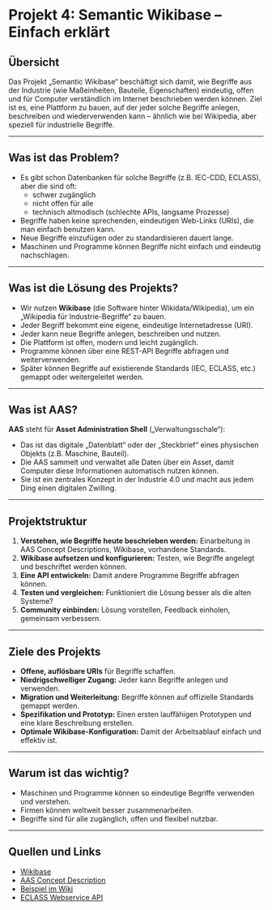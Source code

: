 # Projekt 4: Semantic Wikibase – Einfach erklärt

## Übersicht

Das Projekt „Semantic Wikibase“ beschäftigt sich damit, wie Begriffe aus der Industrie (wie Maßeinheiten, Bauteile, Eigenschaften) eindeutig, offen und für Computer verständlich im Internet beschrieben werden können. Ziel ist es, eine Plattform zu bauen, auf der jeder solche Begriffe anlegen, beschreiben und wiederverwenden kann – ähnlich wie bei Wikipedia, aber speziell für industrielle Begriffe.

---

## Was ist das Problem?

- Es gibt schon Datenbanken für solche Begriffe (z.B. IEC-CDD, ECLASS), aber die sind oft:
  - schwer zugänglich
  - nicht offen für alle
  - technisch altmodisch (schlechte APIs, langsame Prozesse)
- Begriffe haben keine sprechenden, eindeutigen Web-Links (URIs), die man einfach benutzen kann.
- Neue Begriffe einzufügen oder zu standardisieren dauert lange.
- Maschinen und Programme können Begriffe nicht einfach und eindeutig nachschlagen.

---

## Was ist die Lösung des Projekts?

- Wir nutzen **Wikibase** (die Software hinter Wikidata/Wikipedia), um ein „Wikipedia für Industrie-Begriffe“ zu bauen.
- Jeder Begriff bekommt eine eigene, eindeutige Internetadresse (URI).
- Jeder kann neue Begriffe anlegen, beschreiben und nutzen.
- Die Plattform ist offen, modern und leicht zugänglich.
- Programme können über eine REST-API Begriffe abfragen und weiterverwenden.
- Später können Begriffe auf existierende Standards (IEC, ECLASS, etc.) gemappt oder weitergeleitet werden.

---

## Was ist AAS?

**AAS** steht für **Asset Administration Shell** („Verwaltungsschale“):

- Das ist das digitale „Datenblatt“ oder der „Steckbrief“ eines physischen Objekts (z.B. Maschine, Bauteil).
- Die AAS sammelt und verwaltet alle Daten über ein Asset, damit Computer diese Informationen automatisch nutzen können.
- Sie ist ein zentrales Konzept in der Industrie 4.0 und macht aus jedem Ding einen digitalen Zwilling.

---

## Projektstruktur

1. **Verstehen, wie Begriffe heute beschrieben werden:** Einarbeitung in AAS Concept Descriptions, Wikibase, vorhandene Standards.
2. **Wikibase aufsetzen und konfigurieren:** Testen, wie Begriffe angelegt und beschriftet werden können.
3. **Eine API entwickeln:** Damit andere Programme Begriffe abfragen können.
4. **Testen und vergleichen:** Funktioniert die Lösung besser als die alten Systeme?
5. **Community einbinden:** Lösung vorstellen, Feedback einholen, gemeinsam verbessern.

---

## Ziele des Projekts

- **Offene, auflösbare URIs** für Begriffe schaffen.
- **Niedrigschwelliger Zugang:** Jeder kann Begriffe anlegen und verwenden.
- **Migration und Weiterleitung:** Begriffe können auf offizielle Standards gemappt werden.
- **Spezifikation und Prototyp:** Einen ersten lauffähigen Prototypen und eine klare Beschreibung erstellen.
- **Optimale Wikibase-Konfiguration:** Damit der Arbeitsablauf einfach und effektiv ist.

---

## Warum ist das wichtig?

- Maschinen und Programme können so eindeutige Begriffe verwenden und verstehen.
- Firmen können weltweit besser zusammenarbeiten.
- Begriffe sind für alle zugänglich, offen und flexibel nutzbar.

---

## Quellen und Links

- [Wikibase](https://de.wikipedia.org/wiki/Wikibase)
- [AAS Concept Description](https://industrialdigitaltwin.io/aas-specifications/IDTA-01001/v3.2/spec-metamodel/concept-description.html)
- [Beispiel im Wiki](https://semanticid.aas-connect.com/w/index.php?title=Item:Q21&oldid=207)
- [ECLASS Webservice API](https://app.swaggerhub.com/apis/ECLASS_Standard/ECLASS_Download_JSON/2.0.3#/)
